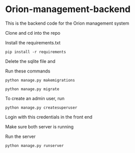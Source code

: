 # Orion-management-backend

This is the backend code for the Orion management system

Clone and cd into the repo

Install the requirements.txt

```pip install -r requirements```

Delete the sqlite file and 

Run these commands

```python manage.py makemigrations```

```python manage.py migrate```

To create an admin user, run

```python manage.py createsuperuser```

Login with this credentials in the front end
 
Make sure both server is running

Run the server

```python manage.py runserver```
